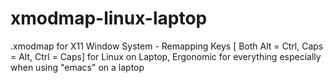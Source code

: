 xmodmap-linux-laptop
====================

.xmodmap for X11 Window System - Remapping Keys [ Both Alt = Ctrl, Caps = Alt, Ctrl = Caps] for Linux on Laptop, Ergonomic for everything especially when using "emacs" on a laptop
